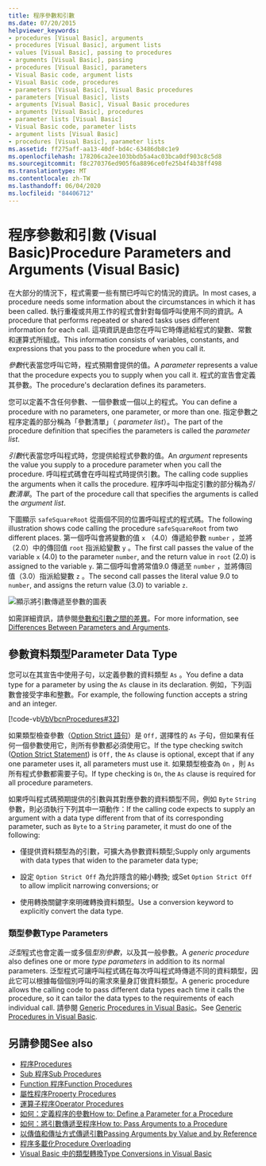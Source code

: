 ```yaml
---
title: 程序參數和引數
ms.date: 07/20/2015
helpviewer_keywords:
- procedures [Visual Basic], arguments
- procedures [Visual Basic], argument lists
- values [Visual Basic], passing to procedures
- arguments [Visual Basic], passing
- procedures [Visual Basic], parameters
- Visual Basic code, argument lists
- Visual Basic code, procedures
- parameters [Visual Basic], Visual Basic procedures
- parameters [Visual Basic], lists
- arguments [Visual Basic], Visual Basic procedures
- arguments [Visual Basic], procedures
- parameter lists [Visual Basic]
- Visual Basic code, parameter lists
- argument lists [Visual Basic]
- procedures [Visual Basic], parameter lists
ms.assetid: ff275aff-aa13-40df-bd4c-63486db8c1e9
ms.openlocfilehash: 178206ca2ee103bbdb5a4ac03bca0df903c8c5d8
ms.sourcegitcommit: f8c270376ed905f6a8896ce0fe25b4f4b38ff498
ms.translationtype: MT
ms.contentlocale: zh-TW
ms.lasthandoff: 06/04/2020
ms.locfileid: "84406712"
---
```

# <a name="procedure-parameters-and-arguments-visual-basic"></a><span data-ttu-id="35c7e-102">程序參數和引數 (Visual Basic)</span><span class="sxs-lookup"><span data-stu-id="35c7e-102">Procedure Parameters and Arguments (Visual Basic)</span></span>
<span data-ttu-id="35c7e-103">在大部分的情況下，程式需要一些有關已呼叫它的情況的資訊。</span><span class="sxs-lookup"><span data-stu-id="35c7e-103">In most cases, a procedure needs some information about the circumstances in which it has been called.</span></span> <span data-ttu-id="35c7e-104">執行重複或共用工作的程式會針對每個呼叫使用不同的資訊。</span><span class="sxs-lookup"><span data-stu-id="35c7e-104">A procedure that performs repeated or shared tasks uses different information for each call.</span></span> <span data-ttu-id="35c7e-105">這項資訊是由您在呼叫它時傳遞給程式的變數、常數和運算式所組成。</span><span class="sxs-lookup"><span data-stu-id="35c7e-105">This information consists of variables, constants, and expressions that you pass to the procedure when you call it.</span></span>  
  
 <span data-ttu-id="35c7e-106">*參數*代表當您呼叫它時，程式預期會提供的值。</span><span class="sxs-lookup"><span data-stu-id="35c7e-106">A *parameter* represents a value that the procedure expects you to supply when you call it.</span></span> <span data-ttu-id="35c7e-107">程式的宣告會定義其參數。</span><span class="sxs-lookup"><span data-stu-id="35c7e-107">The procedure's declaration defines its parameters.</span></span>  
  
 <span data-ttu-id="35c7e-108">您可以定義不含任何參數、一個參數或一個以上的程式。</span><span class="sxs-lookup"><span data-stu-id="35c7e-108">You can define a procedure with no parameters, one parameter, or more than one.</span></span> <span data-ttu-id="35c7e-109">指定參數之程序定義的部分稱為「參數清單」（ *parameter list*）。</span><span class="sxs-lookup"><span data-stu-id="35c7e-109">The part of the procedure definition that specifies the parameters is called the *parameter list*.</span></span>  
  
 <span data-ttu-id="35c7e-110">*引數*代表當您呼叫程式時，您提供給程式參數的值。</span><span class="sxs-lookup"><span data-stu-id="35c7e-110">An *argument* represents the value you supply to a procedure parameter when you call the procedure.</span></span> <span data-ttu-id="35c7e-111">呼叫程式碼會在呼叫程式時提供引數。</span><span class="sxs-lookup"><span data-stu-id="35c7e-111">The calling code supplies the arguments when it calls the procedure.</span></span> <span data-ttu-id="35c7e-112">程序呼叫中指定引數的部分稱為*引數清單*。</span><span class="sxs-lookup"><span data-stu-id="35c7e-112">The part of the procedure call that specifies the arguments is called the *argument list*.</span></span>  
  
 <span data-ttu-id="35c7e-113">下圖顯示 `safeSquareRoot` 從兩個不同的位置呼叫程式的程式碼。</span><span class="sxs-lookup"><span data-stu-id="35c7e-113">The following illustration shows code calling the procedure `safeSquareRoot` from two different places.</span></span> <span data-ttu-id="35c7e-114">第一個呼叫會將變數的值 `x` （4.0）傳遞給參數 `number` ，並將（2.0）中的傳回值 `root` 指派給變數 `y` 。</span><span class="sxs-lookup"><span data-stu-id="35c7e-114">The first call passes the value of the variable `x` (4.0) to the parameter `number`, and the return value in `root` (2.0) is assigned to the variable `y`.</span></span> <span data-ttu-id="35c7e-115">第二個呼叫會將常值9.0 傳遞至 `number` ，並將傳回值（3.0）指派給變數 `z` 。</span><span class="sxs-lookup"><span data-stu-id="35c7e-115">The second call passes the literal value 9.0 to `number`, and assigns the return value (3.0) to variable `z`.</span></span>  
  
 ![顯示將引數傳遞至參數的圖表](./media/procedure-parameters-and-arguments/pass-argument-parameter.gif)  
  
 <span data-ttu-id="35c7e-117">如需詳細資訊，請參閱[參數和引數之間的差異](./differences-between-parameters-and-arguments.md)。</span><span class="sxs-lookup"><span data-stu-id="35c7e-117">For more information, see [Differences Between Parameters and Arguments](./differences-between-parameters-and-arguments.md).</span></span>  
  
## <a name="parameter-data-type"></a><span data-ttu-id="35c7e-118">參數資料類型</span><span class="sxs-lookup"><span data-stu-id="35c7e-118">Parameter Data Type</span></span>  
 <span data-ttu-id="35c7e-119">您可以在其宣告中使用子句，以定義參數的資料類型 `As` 。</span><span class="sxs-lookup"><span data-stu-id="35c7e-119">You define a data type for a parameter by using the `As` clause in its declaration.</span></span> <span data-ttu-id="35c7e-120">例如，下列函數會接受字串和整數。</span><span class="sxs-lookup"><span data-stu-id="35c7e-120">For example, the following function accepts a string and an integer.</span></span>  
  
 [!code-vb[VbVbcnProcedures#32](~/samples/snippets/visualbasic/VS_Snippets_VBCSharp/VbVbcnProcedures/VB/Class1.vb#32)]  
  
 <span data-ttu-id="35c7e-121">如果類型檢查參數（[Option Strict 語句](../../../language-reference/statements/option-strict-statement.md)）是 `Off,` 選擇性的 `As` 子句，但如果有任何一個參數使用它，則所有參數都必須使用它。</span><span class="sxs-lookup"><span data-stu-id="35c7e-121">If the type checking switch ([Option Strict Statement](../../../language-reference/statements/option-strict-statement.md)) is `Off,` the `As` clause is optional, except that if any one parameter uses it, all parameters must use it.</span></span> <span data-ttu-id="35c7e-122">如果類型檢查為 `On` ，則 `As` 所有程式參數都需要子句。</span><span class="sxs-lookup"><span data-stu-id="35c7e-122">If type checking is `On`, the `As` clause is required for all procedure parameters.</span></span>  
  
 <span data-ttu-id="35c7e-123">如果呼叫程式碼預期提供的引數與其對應參數的資料類型不同，例如 `Byte` `String` 參數，則必須執行下列其中一項動作：</span><span class="sxs-lookup"><span data-stu-id="35c7e-123">If the calling code expects to supply an argument with a data type different from that of its corresponding parameter, such as `Byte` to a `String` parameter, it must do one of the following:</span></span>  
  
- <span data-ttu-id="35c7e-124">僅提供資料類型為的引數，可擴大為參數資料類型;</span><span class="sxs-lookup"><span data-stu-id="35c7e-124">Supply only arguments with data types that widen to the parameter data type;</span></span>  
  
- <span data-ttu-id="35c7e-125">設定 `Option Strict Off` 為允許隱含的縮小轉換; 或</span><span class="sxs-lookup"><span data-stu-id="35c7e-125">Set `Option Strict Off` to allow implicit narrowing conversions; or</span></span>  
  
- <span data-ttu-id="35c7e-126">使用轉換關鍵字來明確轉換資料類型。</span><span class="sxs-lookup"><span data-stu-id="35c7e-126">Use a conversion keyword to explicitly convert the data type.</span></span>  
  
### <a name="type-parameters"></a><span data-ttu-id="35c7e-127">類型參數</span><span class="sxs-lookup"><span data-stu-id="35c7e-127">Type Parameters</span></span>  
 <span data-ttu-id="35c7e-128">*泛型*程式也會定義一或多個*型別參數*，以及其一般參數。</span><span class="sxs-lookup"><span data-stu-id="35c7e-128">A *generic procedure* also defines one or more *type parameters* in addition to its normal parameters.</span></span> <span data-ttu-id="35c7e-129">泛型程式可讓呼叫程式碼在每次呼叫程式時傳遞不同的資料類型，因此它可以根據每個個別呼叫的需求來量身訂做資料類型。</span><span class="sxs-lookup"><span data-stu-id="35c7e-129">A generic procedure allows the calling code to pass different data types each time it calls the procedure, so it can tailor the data types to the requirements of each individual call.</span></span> <span data-ttu-id="35c7e-130">請參閱 [Generic Procedures in Visual Basic](../data-types/generic-procedures.md)。</span><span class="sxs-lookup"><span data-stu-id="35c7e-130">See [Generic Procedures in Visual Basic](../data-types/generic-procedures.md).</span></span>  
  
## <a name="see-also"></a><span data-ttu-id="35c7e-131">另請參閱</span><span class="sxs-lookup"><span data-stu-id="35c7e-131">See also</span></span>

- [<span data-ttu-id="35c7e-132">程序</span><span class="sxs-lookup"><span data-stu-id="35c7e-132">Procedures</span></span>](./index.md)
- [<span data-ttu-id="35c7e-133">Sub 程序</span><span class="sxs-lookup"><span data-stu-id="35c7e-133">Sub Procedures</span></span>](./sub-procedures.md)
- [<span data-ttu-id="35c7e-134">Function 程序</span><span class="sxs-lookup"><span data-stu-id="35c7e-134">Function Procedures</span></span>](./function-procedures.md)
- [<span data-ttu-id="35c7e-135">屬性程序</span><span class="sxs-lookup"><span data-stu-id="35c7e-135">Property Procedures</span></span>](./property-procedures.md)
- [<span data-ttu-id="35c7e-136">運算子程序</span><span class="sxs-lookup"><span data-stu-id="35c7e-136">Operator Procedures</span></span>](./operator-procedures.md)
- [<span data-ttu-id="35c7e-137">如何：定義程序的參數</span><span class="sxs-lookup"><span data-stu-id="35c7e-137">How to: Define a Parameter for a Procedure</span></span>](./how-to-define-a-parameter-for-a-procedure.md)
- [<span data-ttu-id="35c7e-138">如何：將引數傳遞至程序</span><span class="sxs-lookup"><span data-stu-id="35c7e-138">How to: Pass Arguments to a Procedure</span></span>](./how-to-pass-arguments-to-a-procedure.md)
- [<span data-ttu-id="35c7e-139">以傳值和傳址方式傳遞引數</span><span class="sxs-lookup"><span data-stu-id="35c7e-139">Passing Arguments by Value and by Reference</span></span>](./passing-arguments-by-value-and-by-reference.md)
- [<span data-ttu-id="35c7e-140">程序多載化</span><span class="sxs-lookup"><span data-stu-id="35c7e-140">Procedure Overloading</span></span>](./procedure-overloading.md)
- [<span data-ttu-id="35c7e-141">Visual Basic 中的類型轉換</span><span class="sxs-lookup"><span data-stu-id="35c7e-141">Type Conversions in Visual Basic</span></span>](../data-types/type-conversions.md)
